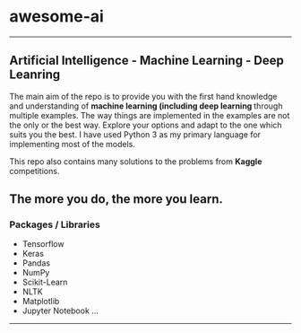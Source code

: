 # awesome-ai
---

## <b>Artificial Intelligence - Machine Learning - Deep Leanring </b>

The main aim of the repo is to provide you with the first hand knowledge and understanding of <b> machine learning (including deep learning </b> through multiple examples. The way things are implemented in the examples are not the only or the best way. Explore your options and adapt to the one which suits you the best. I have used Python 3 as my primary language for implementing most of the models.

This repo also contains many solutions to the problems from **Kaggle** competitions.

<b> The more you do, the more you learn. </b>
---

### Packages / Libraries
* Tensorflow
* Keras
* Pandas
* NumPy
* Scikit-Learn
* NLTK
* Matplotlib
* Jupyter Notebook ...
---
